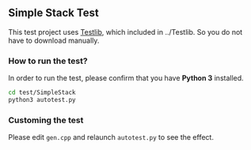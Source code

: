 ## Simple Stack Test

This test project uses [Testlib](https://github.com/mikemirzayanov/testlib), which included in ../Testlib. So you do not have to download manually.

### How to run the test?

In order to run the test, please confirm that you have **Python 3** installed.

```bash
cd test/SimpleStack
python3 autotest.py
```

### Customing the test
Please edit `gen.cpp` and relaunch `autotest.py` to see the effect.